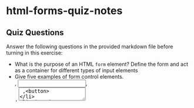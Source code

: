 # html-forms-quiz-notes

## Quiz Questions

Answer the following questions in the provided markdown file before turning in this exercise:

- What is the purpose of an HTML `form` element?
  Define the form and act as a container for different types of input elements
- Give five examples of form control elements.
  <form>, <input>, <legend>, <textarea> ,<button>
- Give three examples of `type` attribute values for HTML `<input>` elements.
  checkbox, radio, email, name, password
- Is an HTML `<input>` element a block element or an inline element?
  <input> is an inline element, officially an inline-block element

## Notes

All student notes should be written here.

How to write `Code Examples` in markdown

for JS:

```javascript
const data = 'Howdy';
```

for HTML:

```html
<div>
  <p>This is text content</p>
</div>
```

for CSS:

```css
div {
  width: 100%;
}
```
